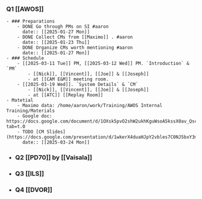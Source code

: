 ### Q1 [[AWOS]]
	- ### Preparations
		- DONE Go through PMs on SI #aaron 
		  date:: [[2025-01-27 Mon]]
		- DONE Collect CMs from [[Maximo]] . #aaron 
		  date:: [[2025-01-23 Thu]]
		- DONE Organize CMs worth mentioning #aaron
		  date:: [[2025-01-27 Mon]]
	- ### Schedule
		- [[2025-03-11 Tue]] PM, [[2025-03-12 Wed]] PM. `Introduction` & `PM`
			- [[Nick]], [[Vincent]], [[Joe]] & [[Joseph]]
			- at [[CAM E&M]] meeting room.
		- [[2025-03-19 Wed]]. `System Details` & `CM`
			- [[Nick]], [[Vincent]], [[Joe]] & [[Joseph]]
			- at [[ATC]] [[Replay Room]]
	- Matetial
		- Maximo data: /home/aaron/work/Training/AWOS Internal Training/Materials
		- Google doc: https://docs.google.com/document/d/1OXsk5pvO2shW2ukhKguWsoA5kssX0av_QscBznOis5A/edit?tab=t.0
		- TODO [CM Slides](https://docs.google.com/presentation/d/1wkerX4duaHJpY2vbles7C0NJ5bxY3mRNmRqVBZ6JUD8/edit#slide=id.p)
		  date:: [[2025-03-24 Mon]]
- ### Q2 [[PD70]] by [[Vaisala]]
- ### Q3 [[ILS]]
- ### Q4 [[DVOR]]
